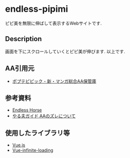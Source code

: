 # endless-pipimi
ピピ美を無限に伸ばして表示するWebサイトです.

## Description
画面を下にスクロールしていくとピピ美が伸びます. 以上です.

## AA引用元
 - [ポプテピピック - 新・マンガ総合AA保管庫](http://seesaawiki.jp/asciiart/d/%A5%DD%A5%D7%A5%C6%A5%D4%A5%D4%A5%C3%A5%AF)

## 参考資料
 - [Endless Horse](http://endless.horse/)
 - [やる夫ガイド AAのズレについて](https://yaruoguide.com/about/zure.php)

## 使用したライブラリ等
 - [Vue.js](https://github.com/vuejs/vue)
 - [Vue-infinite-loading](https://github.com/PeachScript/vue-infinite-loading)
